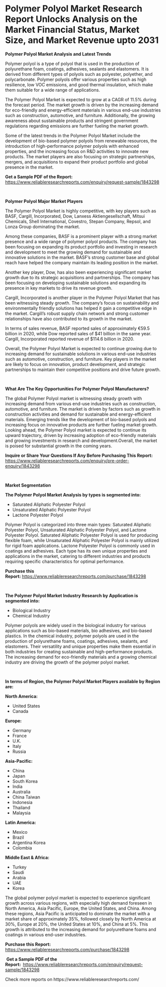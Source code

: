 <p><h1>Polymer Polyol Market Research Report Unlocks Analysis on the Market Financial Status, Market Size, and Market Revenue upto 2031</h1></p><p><strong>Polymer Polyol Market Analysis and Latest Trends</strong></p>
<p><p>Polymer polyol is a type of polyol that is used in the production of polyurethane foam, coatings, adhesives, sealants and elastomers. It is derived from different types of polyols such as polyester, polyether, and polycarbonate. Polymer polyols offer various properties such as high resilience, low VOC emissions, and good thermal insulation, which make them suitable for a wide range of applications.</p><p>The Polymer Polyol Market is expected to grow at a CAGR of 11.5% during the forecast period. The market growth is driven by the increasing demand for eco-friendly and energy-efficient materials in various end-use industries such as construction, automotive, and furniture. Additionally, the growing awareness about sustainable products and stringent government regulations regarding emissions are further fueling the market growth.</p><p>Some of the latest trends in the Polymer Polyol Market include the development of bio-based polymer polyols from renewable resources, the introduction of high-performance polymer polyols with enhanced properties, and the increasing focus on R&D activities to innovate new products. The market players are also focusing on strategic partnerships, mergers, and acquisitions to expand their product portfolio and global presence in the market.</p></p>
<p><strong>Get a Sample PDF of the Report:&nbsp;</strong> <a href="https://www.reliableresearchreports.com/enquiry/request-sample/1843298">https://www.reliableresearchreports.com/enquiry/request-sample/1843298</a></p>
<p>&nbsp;</p>
<p><strong>Polymer Polyol Major Market Players</strong></p>
<p><p>The Polymer Polyol Market is highly competitive, with key players such as BASF, Cargill, Incorporated, Dow, Lanxess Aktiengesellschaft, Mitsui Chemicals, Shell International, Covestro, Stepan Company, Repsol, and Lonza Group dominating the market. </p><p>Among these companies, BASF is a prominent player with a strong market presence and a wide range of polymer polyol products. The company has been focusing on expanding its product portfolio and investing in research and development to meet the growing demand for sustainable and innovative solutions in the market. BASF’s strong customer base and global reach have helped the company maintain its leading position in the market.</p><p>Another key player, Dow, has also been experiencing significant market growth due to its strategic acquisitions and partnerships. The company has been focusing on developing sustainable solutions and expanding its presence in key markets to drive its revenue growth.</p><p>Cargill, Incorporated is another player in the Polymer Polyol Market that has been witnessing steady growth. The company’s focus on sustainability and environmentally friendly solutions has helped it gain a competitive edge in the market. Cargill’s robust supply chain network and strong customer relationships have also contributed to its growth in the market.</p><p>In terms of sales revenue, BASF reported sales of approximately €59.5 billion in 2020, while Dow reported sales of $41 billion in the same year. Cargill, Incorporated reported revenue of $114.6 billion in 2020.</p><p>Overall, the Polymer Polyol Market is expected to continue growing due to increasing demand for sustainable solutions in various end-use industries such as automotive, construction, and furniture. Key players in the market are likely to focus on innovation, product development, and strategic partnerships to maintain their competitive positions and drive future growth.</p></p>
<p>&nbsp;</p>
<p><strong>What Are The Key Opportunities For Polymer Polyol Manufacturers?</strong></p>
<p><p>The global Polymer Polyol market is witnessing steady growth with increasing demand from various end-use industries such as construction, automotive, and furniture. The market is driven by factors such as growth in construction activities and demand for sustainable and energy-efficient materials. Emerging trends like the development of bio-based polyols and increasing focus on innovative products are further fueling market growth. Looking ahead, the Polymer Polyol market is expected to continue its upward trajectory, driven by increasing adoption of eco-friendly materials and growing investments in research and development.Overall, the market is poised for substantial growth in the coming years.</p></p>
<p><strong>Inquire or Share Your Questions If Any Before Purchasing This Report:</strong> <a href="https://www.reliableresearchreports.com/enquiry/pre-order-enquiry/1843298">https://www.reliableresearchreports.com/enquiry/pre-order-enquiry/1843298</a></p>
<p>&nbsp;</p>
<p><strong>Market Segmentation</strong></p>
<p><strong>The Polymer Polyol Market Analysis by types is segmented into:</strong></p>
<p><ul><li>Saturated Aliphatic Polyester Polyol</li><li>Unsaturated Aliphatic Polyester Polyol</li><li>Lactone Polyester Polyol</li></ul></p>
<p><p>Polymer Polyol is categorized into three main types: Saturated Aliphatic Polyester Polyol, Unsaturated Aliphatic Polyester Polyol, and Lactone Polyester Polyol. Saturated Aliphatic Polyester Polyol is used for producing flexible foam, while Unsaturated Aliphatic Polyester Polyol is mainly utilized for rigid foam applications. Lactone Polyester Polyol is commonly used in coatings and adhesives. Each type has its own unique properties and applications in the market, catering to different industries and products requiring specific characteristics for optimal performance.</p></p>
<p><strong>Purchase this Report:&nbsp;</strong><a href="https://www.reliableresearchreports.com/purchase/1843298">https://www.reliableresearchreports.com/purchase/1843298</a></p>
<p>&nbsp;</p>
<p><strong>The Polymer Polyol Market Industry Research by Application is segmented into:</strong></p>
<p><ul><li>Biological Industry</li><li>Chemical Industry</li></ul></p>
<p><p>Polymer polyols are widely used in the biological industry for various applications such as bio-based materials, bio adhesives, and bio-based plastics. In the chemical industry, polymer polyols are used in the production of polyurethane foams, coatings, adhesives, sealants, and elastomers. Their versatility and unique properties make them essential in both industries for creating sustainable and high-performance products. The increasing demand for eco-friendly materials and a growing chemical industry are driving the growth of the polymer polyol market.</p></p>
<p>&nbsp;</p>
<p><strong>In terms of Region, the Polymer Polyol Market Players available by Region are:</strong></p>
<p>
    <p> <strong> North America: </strong>
        <ul>
            <li>United States</li>
            <li>Canada</li>
        </ul>
        </p> 
    <p> <strong> Europe: </strong>
        <ul>
            <li>Germany</li>
            <li>France</li>
            <li>U.K.</li>
            <li>Italy</li>
            <li>Russia</li>
        </ul>
        </p> 
    <p> <strong> Asia-Pacific: </strong>
        <ul>
            <li>China</li>
            <li>Japan</li>
            <li>South Korea</li>
            <li>India</li>
            <li>Australia</li>
            <li>China Taiwan</li>
            <li>Indonesia</li>
            <li>Thailand</li>
            <li>Malaysia</li>
        </ul>
        </p> 
    <p> <strong> Latin America: </strong>
        <ul>
            <li>Mexico</li>
            <li>Brazil</li>
            <li>Argentina Korea</li>
            <li>Colombia</li>
        </ul>
        </p> 
    <p> <strong> Middle East & Africa: </strong>
        <ul>
            <li>Turkey</li>
            <li>Saudi</li>
            <li>Arabia</li>
            <li>UAE</li>
            <li>Korea</li>
        </ul>
    </p>
    </p>
<p><p>The global polymer polyol market is expected to experience significant growth across various regions, with especially high demand foreseen in North America, Asia Pacific, Europe, the United States, and China. Among these regions, Asia Pacific is anticipated to dominate the market with a market share of approximately 35%, followed closely by North America at 30%, Europe at 20%, the United States at 10%, and China at 5%. This growth is attributed to the increasing demand for polyurethane foams and coatings in various end-user industries.</p></p>
<p><strong>Purchase this Report: </strong><a href="https://www.reliableresearchreports.com/purchase/1843298">https://www.reliableresearchreports.com/purchase/1843298</a></p>
<p>&nbsp;<strong>Get a Sample PDF of the Report:&nbsp;&nbsp;</strong><a href="https://www.reliableresearchreports.com/enquiry/request-sample/1843298">https://www.reliableresearchreports.com/enquiry/request-sample/1843298</a></p>
<p><strong></strong></p>
<p>Check more reports on https://www.reliableresearchreports.com/</p>